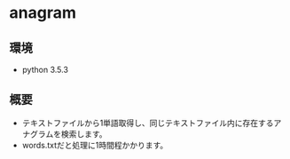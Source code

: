 # anagram

## 環境  
* python 3.5.3

## 概要
* テキストファイルから1単語取得し、同じテキストファイル内に存在するアナグラムを検索します。
* words.txtだと処理に1時間程かかります。

